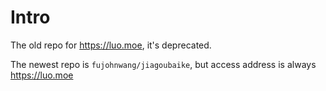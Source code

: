 # Intro

The old repo for <https://luo.moe>, it's deprecated. 

The newest repo is `fujohnwang/jiagoubaike`, but access address is always <https://luo.moe>
